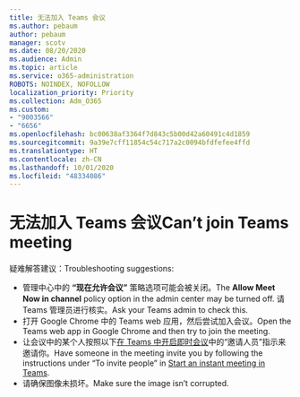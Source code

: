 ```yaml
---
title: 无法加入 Teams 会议
ms.author: pebaum
author: pebaum
manager: scotv
ms.date: 08/20/2020
ms.audience: Admin
ms.topic: article
ms.service: o365-administration
ROBOTS: NOINDEX, NOFOLLOW
localization_priority: Priority
ms.collection: Adm_O365
ms.custom:
- "9003566"
- "6656"
ms.openlocfilehash: bc00638af3364f7d843c5b00d42a60491c4d1859
ms.sourcegitcommit: 9a39e7cff11854c54c717a2c0094bfdfefee4ffd
ms.translationtype: HT
ms.contentlocale: zh-CN
ms.lasthandoff: 10/01/2020
ms.locfileid: "48334086"
---
```

# <a name="cant-join-teams-meeting"></a><span data-ttu-id="6f26f-102">无法加入 Teams 会议</span><span class="sxs-lookup"><span data-stu-id="6f26f-102">Can’t join Teams meeting</span></span>

<span data-ttu-id="6f26f-103">疑难解答建议：</span><span class="sxs-lookup"><span data-stu-id="6f26f-103">Troubleshooting suggestions:</span></span>  

- <span data-ttu-id="6f26f-104">管理中心中的 **“现在允许会议”** 策略选项可能会被关闭。</span><span class="sxs-lookup"><span data-stu-id="6f26f-104">The  **Allow Meet Now in channel**  policy option in the admin center may be turned off.</span></span> <span data-ttu-id="6f26f-105">请 Teams 管理员进行核实。</span><span class="sxs-lookup"><span data-stu-id="6f26f-105">Ask your Teams admin to check this.</span></span>
- <span data-ttu-id="6f26f-106">打开 Google Chrome 中的 Teams web 应用，然后尝试加入会议。</span><span class="sxs-lookup"><span data-stu-id="6f26f-106">Open the Teams web app in Google Chrome and then try to join the meeting.</span></span>
- <span data-ttu-id="6f26f-107">让会议中的某个人按照以下[在 Teams 中开启即时会议](https://support.microsoft.com/office/start-an-instant-meeting-in-teams-ff95e53f-8231-4739-87fa-00b9723f4ef5)中的“邀请人员”指示来邀请你。</span><span class="sxs-lookup"><span data-stu-id="6f26f-107">Have someone in the meeting invite you by following the instructions under “To invite people” in  [Start an instant meeting in Teams](https://support.microsoft.com/office/start-an-instant-meeting-in-teams-ff95e53f-8231-4739-87fa-00b9723f4ef5).</span></span>
- <span data-ttu-id="6f26f-108">请确保图像未损坏。</span><span class="sxs-lookup"><span data-stu-id="6f26f-108">Make sure the image isn’t corrupted.</span></span>
